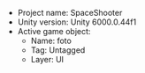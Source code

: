 <!-- UNITY CODE ASSIST INSTRUCTIONS START -->
- Project name: SpaceShooter
- Unity version: Unity 6000.0.44f1
- Active game object:
  - Name: foto
  - Tag: Untagged
  - Layer: UI
<!-- UNITY CODE ASSIST INSTRUCTIONS END -->